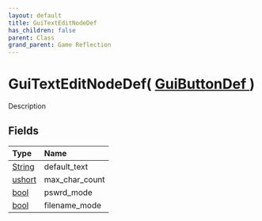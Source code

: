 ```yaml
---
layout: default
title: GuiTextEditNodeDef
has_children: false
parent: Class
grand_parent: Game Reflection
---
```

# GuiTextEditNodeDef( [ GuiButtonDef ](/riftbreaker-wiki/docs/game-reflection/classes/gui_button_def/) )
Description 

## Fields

| Type | Name |
|:----------|:--------------|
| [String](/riftbreaker-wiki/docs/game-reflection/components/string/) | default_text |
| [ushort](/riftbreaker-wiki/docs/game-reflection/enums/ushort/) | max_char_count |
| [bool](/riftbreaker-wiki/docs/game-reflection/components/bool/) | pswrd_mode |
| [bool](/riftbreaker-wiki/docs/game-reflection/components/bool/) | filename_mode |

